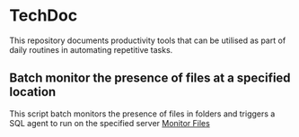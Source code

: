 # TechDoc
This repository documents productivity tools that can be utilised as part of daily routines in automating repetitive tasks.
## Batch monitor the presence of files at a specified location
This script batch monitors the presence of files in folders and triggers a SQL agent to run on the specified server
[Monitor Files](https://github.com/aduohene1990/TechTools/blob/aduohene-tools/20231015%20-%20monitor_files_for_sql_agent_job.bat)

